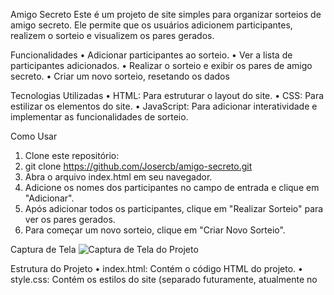 Amigo Secreto
Este é um projeto de site simples para organizar sorteios de amigo secreto. Ele permite que os usuários adicionem participantes, realizem o sorteio e visualizem os pares gerados.

Funcionalidades
•	Adicionar participantes ao sorteio.
•	Ver a lista de participantes adicionados.
•	Realizar o sorteio e exibir os pares de amigo secreto.
•	Criar um novo sorteio, resetando os dados

Tecnologias Utilizadas
•	HTML: Para estruturar o layout do site.
•	CSS: Para estilizar os elementos do site.
•	JavaScript: Para adicionar interatividade e implementar as funcionalidades de sorteio.

Como Usar
1.	Clone este repositório: 
2.	git clone https://github.com/Josercb/amigo-secreto.git
3.	Abra o arquivo index.html em seu navegador.
1.	Adicione os nomes dos participantes no campo de entrada e clique em "Adicionar".
2.	Após adicionar todos os participantes, clique em "Realizar Sorteio" para ver os pares gerados.
3.	Para começar um novo sorteio, clique em "Criar Novo Sorteio".

Captura de Tela
![Captura de Tela do Projeto](assets/amigo-secreto.png)


Estrutura do Projeto
•	index.html: Contém o código HTML do projeto.
•	style.css: Contém os estilos do site (separado futuramente, atualmente no <style>).
•	script.js: Contém a lógica do sorteio em JavaScript (integrado ao HTML).

